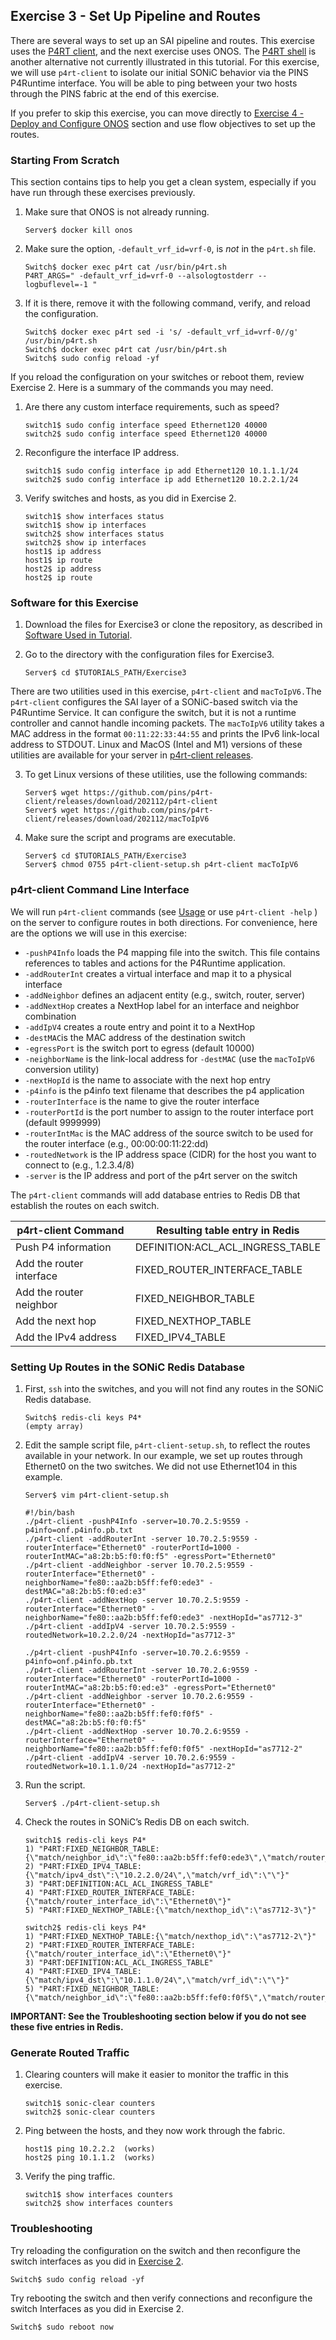<!--
Copyright 2021-present Open Networking Foundation

SPDX-License-Identifier: Apache-2.0
-->

## Exercise 3 - Set Up Pipeline and Routes

There are several ways to set up an SAI pipeline and routes. This exercise uses
the [P4RT client](https://github.com/pins/p4rt-client), and the next exercise
uses ONOS. The [P4RT shell](https://github.com/p4lang/p4runtime-shell) is
another alternative not currently illustrated in this tutorial. For this
exercise, we will use `p4rt-client` to isolate our initial SONiC behavior via
the PINS P4Runtime interface. You will be able to ping between your two hosts
through the PINS fabric at the end of this exercise.

If you prefer to skip this exercise, you can move directly to [Exercise 4 -
Deploy and Configure ONOS](../Exercise4) section and use flow objectives to set
up the routes.

### Starting From Scratch

This section contains tips to help you get a clean system, especially if you
have run through these exercises previously.

1. Make sure that ONOS is not already running.

    ```
    Server$ docker kill onos
    ```

2. Make sure the option, `-default_vrf_id=vrf-0`, is _not_ in the `p4rt.sh`
   file.

    ```
    Switch$ docker exec p4rt cat /usr/bin/p4rt.sh
    P4RT_ARGS=" -default_vrf_id=vrf-0 --alsologtostderr --logbuflevel=-1 "
    ```

3. If it is there, remove it with the following command, verify, and reload the
   configuration.

    ```
    Switch$ docker exec p4rt sed -i 's/ -default_vrf_id=vrf-0//g' /usr/bin/p4rt.sh
    Switch$ docker exec p4rt cat /usr/bin/p4rt.sh
    Switch$ sudo config reload -yf
    ```

If you reload the configuration on your switches or reboot them, review Exercise
2. Here is a summary of the commands you may need.

1. Are there any custom interface requirements, such as speed?

    ```
    switch1$ sudo config interface speed Ethernet120 40000
    switch2$ sudo config interface speed Ethernet120 40000
    ```

2. Reconfigure the interface IP address.

    ```
    switch1$ sudo config interface ip add Ethernet120 10.1.1.1/24
    switch2$ sudo config interface ip add Ethernet120 10.2.2.1/24
    ```

3. Verify switches and hosts, as you did in Exercise 2.

    ```
    switch1$ show interfaces status
    switch1$ show ip interfaces
    switch2$ show interfaces status
    switch2$ show ip interfaces
    host1$ ip address
    host1$ ip route
    host2$ ip address
    host2$ ip route
    ```

### Software for this Exercise

1. Download the files for Exercise3 or clone the repository, as described in 
[Software Used in Tutorial](../README.md#software-used-in-tutorial).

2. Go to the directory with the configuration files for Exercise3. 

    ```
    Server$ cd $TUTORIALS_PATH/Exercise3

    ```

There are two utilities used in this exercise, `p4rt-client` and `macToIpV6.`The `p4rt-client` configures the SAI layer of a SONiC-based switch via the P4Runtime Service. It can configure the switch, but it is not a runtime controller and cannot handle incoming packets. The `macToIpV6` utility takes a MAC address in the format `00:11:22:33:44:55` and prints the IPv6 link-local address to STDOUT. Linux and MacOS (Intel and M1) versions of these utilities are available for your server in [p4rt-client releases](https://github.com/pins/p4rt-client/releases). 

3. To get Linux versions of these utilities, use the following commands:

    ```
    Server$ wget https://github.com/pins/p4rt-client/releases/download/202112/p4rt-client
    Server$ wget https://github.com/pins/p4rt-client/releases/download/202112/macToIpV6
    ```

4. Make sure the script and programs are executable.

    ```
    Server$ cd $TUTORIALS_PATH/Exercise3
    Server$ chmod 0755 p4rt-client-setup.sh p4rt-client macToIpV6
    ```
### p4rt-client Command Line Interface

We will run `p4rt-client` commands (see
[Usage](https://github.com/pins/p4rt-client#usage) or use `p4rt-client -help` )
on the server to configure routes in both directions. For convenience, here are
the options we will use in this exercise:

* `-pushP4Info` loads the P4 mapping file into the switch. This file contains
  references to tables and actions for the P4Runtime application.
* `-addRouterInt` creates a virtual interface and map it to a physical interface
* `-addNeighbor` defines an adjacent entity (e.g., switch, router, server)
* `-addNextHop` creates a NextHop label for an interface and neighbor
  combination
* `-addIpV4` creates a route entry and point it to a NextHop
* `-destMAC`is the MAC address of the destination switch
* `-egressPort` is the switch port to egress (default 10000)
* `-neighborName` is the link-local address for `-destMAC` (use the `macToIpV6`
  conversion utility)
* `-nextHopId` is the name to associate with the next hop entry
* `-p4info` is the p4info text filename that describes the p4 application
* `-routerInterface` is the name to give the router interface
* `-routerPortId` is the port number to assign to the router interface port
  (default 9999999)
* `-routerIntMac` is the MAC address of the source switch to be used for the
  router interface (e.g., 00:00:00:11:22:dd)
* `-routedNetwork` is the IP address space (CIDR) for the host you want to
  connect to (e.g., 1.2.3.4/8)
* `-server` is the IP address and port of the p4rt server on the switch

The `p4rt-client` commands will add database entries to Redis DB that establish
the routes on each switch.

| p4rt-client Command      | Resulting table entry in Redis   |
|--------------------------|----------------------------------|
| Push P4 information      | DEFINITION:ACL_ACL_INGRESS_TABLE |
| Add the router interface | FIXED_ROUTER_INTERFACE_TABLE     |
| Add the router neighbor  | FIXED_NEIGHBOR_TABLE             |
| Add the next hop         | FIXED_NEXTHOP_TABLE              |
| Add the IPv4 address     | FIXED_IPV4_TABLE                 |

### Setting Up Routes in the SONiC Redis Database

1. First, `ssh` into the switches, and you will not find any routes in the SONiC
   Redis database.

    ```
    Switch$ redis-cli keys P4*
    (empty array)
    ```

2. Edit the sample script file, `p4rt-client-setup.sh`, to reflect the routes
   available in your network. In our example, we set up routes through Ethernet0
   on the two switches. We did not use Ethernet104 in this example.

    ```
    Server$ vim p4rt-client-setup.sh

    #!/bin/bash
    ./p4rt-client -pushP4Info -server=10.70.2.5:9559 -p4info=onf.p4info.pb.txt
    ./p4rt-client -addRouterInt -server 10.70.2.5:9559 -routerInterface="Ethernet0" -routerPortId=1000 -routerIntMAC="a8:2b:b5:f0:f0:f5" -egressPort="Ethernet0"
    ./p4rt-client -addNeighbor -server 10.70.2.5:9559 -routerInterface="Ethernet0" -neighborName="fe80::aa2b:b5ff:fef0:ede3" -destMAC="a8:2b:b5:f0:ed:e3"
    ./p4rt-client -addNextHop -server 10.70.2.5:9559 -routerInterface="Ethernet0" -neighborName="fe80::aa2b:b5ff:fef0:ede3" -nextHopId="as7712-3"
    ./p4rt-client -addIpV4 -server 10.70.2.5:9559 -routedNetwork=10.2.2.0/24 -nextHopId="as7712-3"

    ./p4rt-client -pushP4Info -server=10.70.2.6:9559 -p4info=onf.p4info.pb.txt
    ./p4rt-client -addRouterInt -server 10.70.2.6:9559 -routerInterface="Ethernet0" -routerPortId=1000 -routerIntMAC="a8:2b:b5:f0:ed:e3" -egressPort="Ethernet0"
    ./p4rt-client -addNeighbor -server 10.70.2.6:9559 -routerInterface="Ethernet0" -neighborName="fe80::aa2b:b5ff:fef0:f0f5" -destMAC="a8:2b:b5:f0:f0:f5"
    ./p4rt-client -addNextHop -server 10.70.2.6:9559 -routerInterface="Ethernet0" -neighborName="fe80::aa2b:b5ff:fef0:f0f5" -nextHopId="as7712-2"
    ./p4rt-client -addIpV4 -server 10.70.2.6:9559 -routedNetwork=10.1.1.0/24 -nextHopId="as7712-2"
    ```

3. Run the script.

    ```
    Server$ ./p4rt-client-setup.sh
    ```

4. Check the routes in SONiC’s Redis DB on each switch.

    ```
    switch1$ redis-cli keys P4*
    1) "P4RT:FIXED_NEIGHBOR_TABLE:{\"match/neighbor_id\":\"fe80::aa2b:b5ff:fef0:ede3\",\"match/router_interface_id\":\"Ethernet0\"}"
    2) "P4RT:FIXED_IPV4_TABLE:{\"match/ipv4_dst\":\"10.2.2.0/24\",\"match/vrf_id\":\"\"}"
    3) "P4RT:DEFINITION:ACL_ACL_INGRESS_TABLE"
    4) "P4RT:FIXED_ROUTER_INTERFACE_TABLE:{\"match/router_interface_id\":\"Ethernet0\"}"
    5) "P4RT:FIXED_NEXTHOP_TABLE:{\"match/nexthop_id\":\"as7712-3\"}"
    
    switch2$ redis-cli keys P4*
    1) "P4RT:FIXED_NEXTHOP_TABLE:{\"match/nexthop_id\":\"as7712-2\"}"
    2) "P4RT:FIXED_ROUTER_INTERFACE_TABLE:{\"match/router_interface_id\":\"Ethernet0\"}"
    3) "P4RT:DEFINITION:ACL_ACL_INGRESS_TABLE"
    4) "P4RT:FIXED_IPV4_TABLE:{\"match/ipv4_dst\":\"10.1.1.0/24\",\"match/vrf_id\":\"\"}"
    5) "P4RT:FIXED_NEIGHBOR_TABLE:{\"match/neighbor_id\":\"fe80::aa2b:b5ff:fef0:f0f5\",\"match/router_interface_id\":\"Ethernet0\"}"
    ```

**IMPORTANT: See the Troubleshooting section below if you do not see these five
entries in Redis.**

### Generate Routed Traffic

1. Clearing counters will make it easier to monitor the traffic in this
   exercise.

    ```
    switch1$ sonic-clear counters
    switch2$ sonic-clear counters
    ```

2. Ping between the hosts, and they now work through the fabric.

    ```
    host1$ ping 10.2.2.2  (works)
    host2$ ping 10.1.1.2  (works)
    ```

3. Verify the ping traffic.

    ```
    switch1$ show interfaces counters
    switch2$ show interfaces counters
    ```

### Troubleshooting

Try reloading the configuration on the switch and then reconfigure the switch
interfaces as you did in [Exercise 2](../Exercise2).

```
Switch$ sudo config reload -yf
```

Try rebooting the switch and then verify connections and reconfigure the switch
Interfaces as you did in Exercise 2.

```
Switch$ sudo reboot now
```
